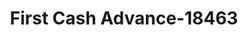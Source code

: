 ---
f_zip-code: 79605
f_state-code: TX
title: First Cash Advance-18463
f_phone: 325-698-4065
f_city-only: Abilene
f_address: 4102 Buffalo Gap Road Abilene
f_location-unique-id: '18463'
slug: first-cash-advance-18463
updated-on: '2024-05-30T13:46:58.046Z'
created-on: '2024-05-30T13:36:59.803Z'
published-on: '2024-05-30T13:54:32.469Z'
f_city-state: cms/city/abilene-tx.md
f_company: cms/company/first-cash-advance.md
f_state: cms/state/texas.md
layout: '[payday-loan].html'
tags: payday-loan
---